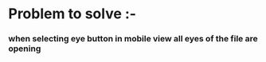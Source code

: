 # Problem to solve :- 

### when selecting eye button in mobile view all eyes of the file are opening 
        